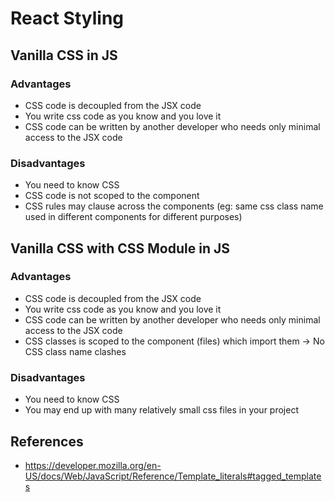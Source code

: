 # React Styling

## Vanilla CSS in JS

### Advantages

- CSS code is decoupled from the JSX code
- You write css code as you know and you love it
- CSS code can be written by another developer who needs only minimal access to the JSX code

### Disadvantages

- You need to know CSS
- CSS code is not scoped to the component
- CSS rules may clause across the components (eg: same css class name used in different components for different purposes)

## Vanilla CSS with CSS Module in JS

### Advantages

- CSS code is decoupled from the JSX code
- You write css code as you know and you love it
- CSS code can be written by another developer who needs only minimal access to the JSX code
- CSS classes is scoped to the component (files) which import them -> No CSS class name clashes

### Disadvantages

- You need to know CSS
- You may end up with many relatively small css files in your project 

## References

- https://developer.mozilla.org/en-US/docs/Web/JavaScript/Reference/Template_literals#tagged_templates
